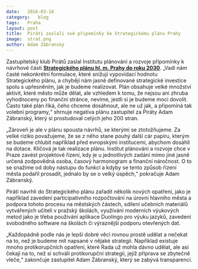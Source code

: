 ```yaml
---
date:	2016-03-18
category:	blog
tags:	Praha
layout:	post
title:	Piráti zaslali své připomínky ke Strategickému plánu Prahy
image:	strat.png
author:	Adam Zábranský
---
```


Zastupitelský klub Pirátů zaslal Institutu plánování a rozvoje připomínky k návrhové části **[Strategického plánu hl. m. Prahy do roku 2030](https://a.pirati.cz/praha/strategicky_plan_navrh_02_2016_digitalni.pdf)**. „Vadí nám časté nekonkrétní formulace, které snižují vypovídací hodnotu Strategického plánu, a chybějí nám jasně definované strategické investice spolu s upřesněním, jak je budeme realizovat. Plán obsahuje velké množství aktivit, které město může dělat, ale vzhledem k tomu, že nejsou ani zhruba vyhodnoceny po finanční stránce, nevíme, jestli si je budeme moci dovolit. Často také plán říká, čeho chceme dosáhnout, ale ne už jak, a připomíná tak volební programy,“ shrnuje negativa plánu zastupitel za Piráty Adam Zábranský, který si prostudoval celých jeho 200 stran.

„Zároveň je ale v plánu spousta návrhů, se kterými se ztotožňujeme. Za velké riziko považujeme, že se z něho stane pouhý další cár papíru, kterým se budeme chlubit například před evropskými institucemi, abychom dosáhli na dotace. Klíčová je tak realizace plánu. Institut plánování a rozvoje chce v Praze zavést projektové řízení, kdy je u jednotlivých zadání mimo jiné jasně určená zodpovědná osoba, časový harmonogram a finanční náročnost. O to se snažíme od doby nástupu do funkcí a kdyby se tento způsob řízení města podařil prosadit, jednalo by se o velký úspěch,“ pokračuje Adam Zábranský.

Piráti navrhli do Strategického plánu zařadit několik nových opatření, jako je například zavedení participativního rozpočtování na úrovni hlavního města a podpora tohoto procesu na městských částech, sdílení učebních materiálů vytvářených učiteli v pražský školách, využívání moderních výukových metod jako je třeba používání aplikace Duolingo pro výuku jazyků, zavedení svobodného software na školách či výraznější podporu otevřených dat.

„Každopádně podle nás je lepší dobré věci rovnou prostě udělat a nečekat na to, než je budeme mít napsané v nějaké strategii. Například existuje mnoho protikorupčních opatření, které Rada už mohla dávno udělat, ale asi čekají na to, než si schválí protikorupční strategii, jejíž příprava se zbytečně vleče,“ zakončuje zastupitel Adam Zábranský, který se zabývá transparencí.



